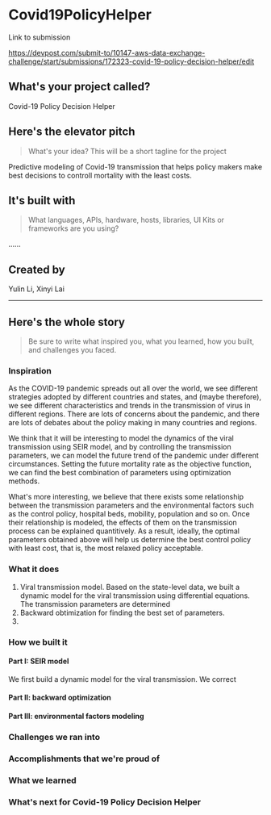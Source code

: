 # Covid19PolicyHelper

Link to submission

https://devpost.com/submit-to/10147-aws-data-exchange-challenge/start/submissions/172323-covid-19-policy-decision-helper/edit


## What's your project called?
Covid-19 Policy Decision Helper


## Here's the elevator pitch
> What's your idea? This will be a short tagline for the project

Predictive modeling of Covid-19 transmission that helps policy makers make best decisions to controll mortality with the least costs.


## It's built with
> What languages, APIs, hardware, hosts, libraries, UI Kits or frameworks are you using?

......

## Created by
Yulin Li, Xinyi Lai

---

## Here's the whole story
> Be sure to write what inspired you, what you learned, how you built, and challenges you faced.

### Inspiration

As the COVID-19 pandemic spreads out all over the world, we see different strategies adopted by different countries and states, and (maybe therefore), we see different characteristics and trends in the transmission of virus in different regions. There are lots of concerns about the pandemic, and there are lots of debates about the policy making in many countries and regions.

We think that it will be interesting to model the dynamics of the viral transmission using SEIR model, and by controlling the transmission parameters, we can model the future trend of the pandemic under different circumstances. Setting the future mortality rate as the objective function, we can find the best combination of parameters using optimization methods. 

What's more interesting, we believe that there exists some relationship between the transmission parameters and the environmental factors such as the control policy, hospital beds, mobility, population and so on. Once their relationship is modeled, the effects of them on the transmission process can be explained quantitively. As a result, ideally, the optimal parameters obtained above will help us determine the best control policy with least cost, that is, the most relaxed policy acceptable.


### What it does

1. Viral transmission model. 
    Based on the state-level data, we built a dynamic model for the viral transmission using differential equations. The transmission parameters are determined 
2. Backward obtimization for finding the best set of parameters.
3. 


### How we built it

#### Part I: SEIR model
We first build a dynamic model for the viral transmission. We correct

#### Part II: backward optimization

#### Part III: environmental factors modeling


### Challenges we ran into

### Accomplishments that we're proud of

### What we learned

### What's next for Covid-19 Policy Decision Helper
